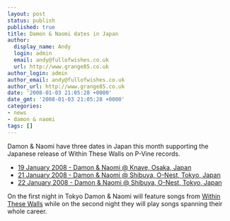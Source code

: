 ```yaml
---
layout: post
status: publish
published: true
title: Damon & Naomi dates in Japan
author:
  display_name: Andy
  login: admin
  email: andy@fullofwishes.co.uk
  url: http://www.grange85.co.uk
author_login: admin
author_email: andy@fullofwishes.co.uk
author_url: http://www.grange85.co.uk
date: '2008-01-03 21:05:28 +0000'
date_gmt: '2008-01-03 21:05:28 +0000'
categories:
- news
- damon & naomi
tags: []
---
```

<p><span class="removed_link" title="http://www.damonandnaomi.com/frameset/frame.html?http%3A//www.damonandnaomi.com/tourdates/tourdates1.html">Damon & Naomi</span> have three dates in Japan this month supporting the Japanese release of Within These Walls on P-Vine records.</p>
<ul>
<li><a href="/database/show/2008-01-19-damon-naomi-knave-osaka-japan/">19 January 2008 - Damon & Naomi @ Knave, Osaka, Japan</a></li>
<li><a href="/database/show/2008-01-21-damon-naomi-shibuya-o-nest-tokyo-japan/">21 January 2008 - Damon & Naomi @ Shibuya, O-Nest, Tokyo, Japan</a></li>
<li><a href="/database/show/2008-01-22-damon-naomi-shibuya-o-nest-tokyo-japan/">22 January 2008 - Damon & Naomi @ Shibuya, O-Nest, Tokyo, Japan</a></li>
</ul>
<p>On the first night in Tokyo Damon & Naomi will feature songs from <a href="/database/release/within-these-walls-release/">Within These Walls</a> while on the second night they will play songs spanning their whole career.</p>
